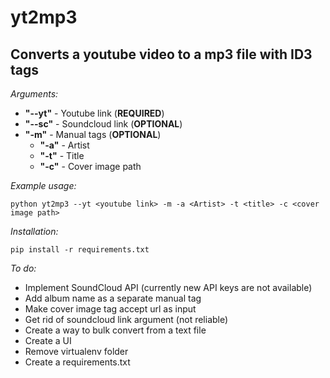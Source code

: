 # yt2mp3
## Converts a youtube video to a mp3 file with ID3 tags

*Arguments:*
- **"--yt"** - Youtube link (**REQUIRED**)
- **"--sc"** - Soundcloud link (**OPTIONAL**)
- **"-m"** - Manual tags (**OPTIONAL**)
  - **"-a"** - Artist
  - **"-t"** - Title
  - **"-c"** - Cover image path

*Example usage:*
```
python yt2mp3 --yt <youtube link> -m -a <Artist> -t <title> -c <cover image path>
```

*Installation:*
```
pip install -r requirements.txt
```

*To do:*
- Implement SoundCloud API (currently new API keys are not available)
- Add album name as a separate manual tag
- Make cover image tag accept url as input
- Get rid of soundcloud link argument (not reliable)
- Create a way to bulk convert from a text file
- Create a UI
- Remove virtualenv folder
- Create a requirements.txt
